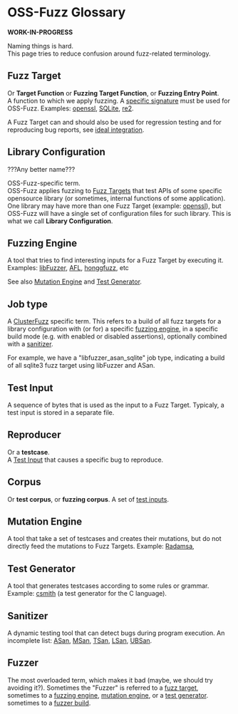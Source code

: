 # OSS-Fuzz Glossary

**WORK-IN-PROGRESS**

Naming things is hard.<BR>
This page tries to reduce confusion around fuzz-related terminology.

## Fuzz Target
Or **Target Function** or **Fuzzing Target Function**, or **Fuzzing Entry Point**.<BR>
A function to which we apply fuzzing.
A [specific signature](http://libfuzzer.info#fuzz-target) must be used for OSS-Fuzz.
Examples: [openssl](https://github.com/openssl/openssl/blob/master/fuzz/x509.c),
[SQLite](https://www.sqlite.org/src/artifact/ad79e867fb504338),
[re2](https://github.com/google/re2/blob/master/re2/fuzzing/re2_fuzzer.cc).

A Fuzz Target can and should also be used for regression testing
and for reproducing bug reports, see [ideal integration](ideal_integration.md).

## Library Configuration
???Any better name??? 

OSS-Fuzz-specific term. <BR>
OSS-Fuzz applies fuzzing to [Fuzz Targets](#fuzz-target)
that test APIs of some specific opensource library
(or sometimes, internal functions of some application). 
One library may have more than one Fuzz Target
(example: [openssl](https://github.com/openssl/openssl/blob/master/fuzz/)),
but OSS-Fuzz will have a single set of configuration files for such library. 
This is what we call **Library Configuration**.

## Fuzzing Engine

A tool that tries to find interesting inputs for a Fuzz Target by executing it.
Examples: [libFuzzer](http://lbfuzzer.info),
[AFL](lcamtuf.coredump.cx/afl/),
[honggfuzz](https://github.com/google/honggfuzz), etc 

See also [Mutation Engine](#mutation-engine) and [Test Generator](#test-generator).

## Job type

A [ClusterFuzz](clusterfuzz.md) specific term. This refers to a build of all fuzz targets for a library configuration with (or for) a specific [fuzzing engine](#fuzzing-engine),
in a specific build mode (e.g. with enabled or disabled assertions), 
optionally combined with a [sanitizer](#sanitizer).

For example, we have a "libfuzzer_asan_sqlite" job type, indicating a build of all sqlite3 fuzz target using libFuzzer and ASan.

## Test Input
A sequence of bytes that is used as the input to a Fuzz Target. 
Typicaly, a test input is stored in a separate file. 

## Reproducer 
Or a **testcase**.<BR> 
A [Test Input](#test-input) that causes a specific bug to reproduce. 

## Corpus
Or **test corpus**, or **fuzzing corpus**. 
A set of [test inputs](#test-input).

## Mutation Engine
A tool that take a set of testcases
and creates their mutations, but do not directly feed the mutations to Fuzz Targets.
Example: [Radamsa](https://github.com/aoh/radamsa),

## Test Generator
A tool that generates testcases according to some rules or grammar. 
Example: [csmith](https://embed.cs.utah.edu/csmith/) (a test generator for the C language).

## Sanitizer
A dynamic testing tool that can detect bugs during program execution.
An incomplete list:
[ASan](http://clang.llvm.org/docs/AddressSanitizer.html),
[MSan](http://clang.llvm.org/docs/MemorySanitizer.html),
[TSan](http://clang.llvm.org/docs/ThreadSanitizer.html),
[LSan](http://clang.llvm.org/docs/LeakSanitizer.html),
[UBSan](http://clang.llvm.org/docs/UndefinedBehaviorSanitizer.html). 

## Fuzzer

The most overloaded term, which makes it bad (maybe, we should try avoiding it?).
Sometimes the "Fuzzer" is referred to a [fuzz target](#fuzz-target),
sometimes to a [fuzzing engine](#fuzzing-engine),
[mutation engine](#mutation-engine),
or a [test generator](#test-generator). 
sometimes to a [fuzzer build](#fuzzer-build).

